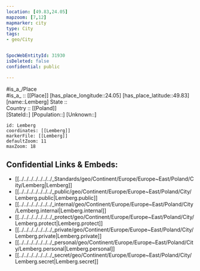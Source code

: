 ```yaml
---
location: [49.83,24.05] 
mapzoom: [7,12] 
mapmarker: city 
type: City
tags:
- geo/City


SpocWebEntityId: 31930
isDeleted: false
confidential: public

---
```

#is_a_/Place  
#is_a_ :: [[Place]] 
[has_place_longitude::24.05] 
[has_place_latitude::49.83] 
[name::Lemberg] 
State ::  
Country :: [[Poland]]  
[StateId::] 
[Population::] 
[Unknown::] 


```leaflet
id: Lemberg
coordinates: [[Lemberg]] 
markerFile: [[Lemberg]] 
defaultZoom: 11 
maxZoom: 18
```


## Confidential Links & Embeds: 
- [[../../../../../../../_Standards/geo/Continent/Europe/Europe~East/Poland/City/Lemberg|Lemberg]] 
- [[../../../../../../../_public/geo/Continent/Europe/Europe~East/Poland/City/Lemberg.public|Lemberg.public]] 
- [[../../../../../../../_internal/geo/Continent/Europe/Europe~East/Poland/City/Lemberg.internal|Lemberg.internal]] 
- [[../../../../../../../_protect/geo/Continent/Europe/Europe~East/Poland/City/Lemberg.protect|Lemberg.protect]] 
- [[../../../../../../../_private/geo/Continent/Europe/Europe~East/Poland/City/Lemberg.private|Lemberg.private]] 
- [[../../../../../../../_personal/geo/Continent/Europe/Europe~East/Poland/City/Lemberg.personal|Lemberg.personal]] 
- [[../../../../../../../_secret/geo/Continent/Europe/Europe~East/Poland/City/Lemberg.secret|Lemberg.secret]] 
